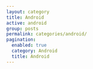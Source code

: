 ```yaml
---
layout: category
title: Android
active: android
group: posts
permalink: categories/android/
pagination:
  enabled: true
  category: Android
  title: Android
---
```


